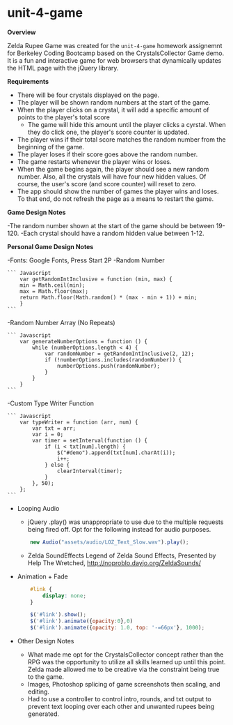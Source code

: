 # unit-4-game

**Overview**

Zelda Rupee Game was created for the `unit-4-game` homework assignemnt for Berkeley Coding Bootcamp based on the CrystalsCollector Game demo. It is a fun and interactive game for web browsers that dynamically updates the HTML page with the jQuery library.

**Requirements**

- There will be four crystals displayed on the page.
- The player will be shown random numbers at the start of the game.
- When the player clicks on a crystal, it will add a specific amount of points to the player's total score
    - The game will hide this amount until the player clicks a cyrstal. When they do click one, the player's score counter is updated.
- The player wins if their total score matches the random number from the beginning of the game.
- The player loses if their score goes above the random number.
- The game restarts whenever the player wins or loses.
- When the game begins again, the player should see a new random number. Also, all the crystals will have four new hidden values. Of course, the user's score (and score counter) will reset to zero.
- The app should show the number of games the player wins and loses. To that end, do not refresh the page as a means to restart the game.

**Game Design Notes**

-The random number shown at the start of the game should be between 19-120.
-Each crystal should have a random hidden value between 1-12.

**Personal Game Design Notes**

-Fonts: Google Fonts, Press Start 2P
-Random Number

    ``` Javascript
        var getRandomIntInclusive = function (min, max) {
        min = Math.ceil(min);
        max = Math.floor(max);
        return Math.floor(Math.random() * (max - min + 1)) + min;
        }
    ```

-Random Number Array (No Repeats)

    ``` Javascript
        var generateNumberOptions = function () {
            while (numberOptions.length < 4) {
                var randomNumber = getRandomIntInclusive(2, 12);
                if (!numberOptions.includes(randomNumber)) {
                    numberOptions.push(randomNumber);
                }
            }
        }
    ```
-Custom Type Writer Function

    ``` Javascript
        var typeWriter = function (arr, num) {
            var txt = arr;
            var i = 0;
            var timer = setInterval(function () {
                if (i < txt[num].length) {
                    $("#demo").append(txt[num].charAt(i));
                    i++;
                } else {
                    clearInterval(timer);
                }
            }, 50);
        };
    ```

- Looping Audio
    - jQuery .play() was unappropriate to use due to the multiple requests being fired off. Opt for the following instead for audio purposes.

    ``` Javascript
        new Audio("assets/audio/LOZ_Text_Slow.wav").play();
    ```
    - Zelda SoundEffects
        Legend of Zelda Sound Effects, Presented by Help The Wretched, http://noproblo.dayjo.org/ZeldaSounds/

- Animation + Fade

    ``` CSS
        #link {
            display: none;
        }
    ```

    ``` Javascript
        $('#link').show();
        $('#link').animate({opacity:0},0)
        $('#link').animate({opacity: 1.0, top: '-=66px'}, 1000); 
    ```

- Other Design Notes
    - What made me opt for the CrystalsCollector concept rather than the RPG was the opportunity to utilize all skills learned up until this point. Zelda made allowed me to be creative via the constraint being true to the game.
    - Images, Photoshop splicing of game screenshots then scaling, and editing.
    - Had to use a controller to control intro, rounds, and txt output to prevent text looping over each other and unwanted rupees being generated.
